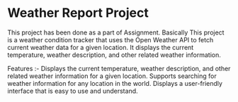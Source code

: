 # Weather Report Project
This project has been done as a part of Assignment.
Basically This project is a weather condition tracker that uses the Open Weather API to fetch current weather data for a given location. It displays the current temperature, weather description, and other related weather information.

Features :-
Displays the current temperature, weather description, and other related weather information for a given location.
Supports searching for weather information for any location in the world.
Displays a user-friendly interface that is easy to use and understand.

